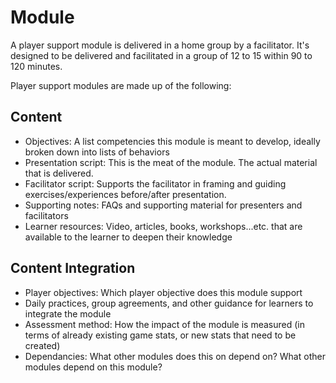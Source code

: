 # Module

A player support module is delivered in a home group by a facilitator. It's designed to be delivered and facilitated in a group of 12 to 15 within 90 to 120 minutes.

Player support modules are made up of the following:

## Content

- Objectives: A list competencies this module is meant to develop, ideally broken down into lists of behaviors
- Presentation script: This is the meat of the module. The actual material that is delivered.
- Facilitator script: Supports the facilitator in framing and guiding exercises/experiences before/after presentation.
- Supporting notes: FAQs and supporting material for presenters and facilitators
- Learner resources: Video, articles, books, workshops...etc. that are available to the learner to deepen their knowledge


## Content Integration

- Player objectives: Which player objective does this module support
- Daily practices, group agreements, and other guidance for learners to integrate the module
- Assessment method: How the impact of the module is measured (in terms of already existing game stats, or new stats that need to be created)
- Dependancies: What other modules does this on depend on? What other modules depend on this module?
